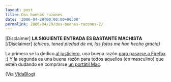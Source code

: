 ```yaml
---
layout: post
title: Dos buenas razones
date: '2006-04-28T00:00:00+00:00'
permalink: 2006/04/29/dos-buenas-razones-2/
---
```

[Disclaimer] 
<span style="font-weight:bold;">LA SIGUIENTE ENTRADA ES BASTANTE MACHISTA </span>
[/Disclaimer] 
<span style="font-style:italic;">(chicas, tened piedad de mí, las fotos me han hecho gracia)</span>

La primera se la dedico <a href="http://www.blogger.com/comment.g?blogID=19845577&postID=114604282119409565">al justiciero</a>, una buena razón <a href="http://www.flickr.com/photos/64766523@N00/72973795/"> para pasarse a Firefox</a> ;)
Y la segunda es una buena razón para todos aquellos (en masculino) que estén dudando en comprarse <a href="http://flickr.com/photos/65426633@N00/100257043/in/photostream/"> un portátil Mac</a>.

(Vía <a href="http://www.vidablog.com/2006/04/28/quiero-una-mac/">VidaBlog</a>)
